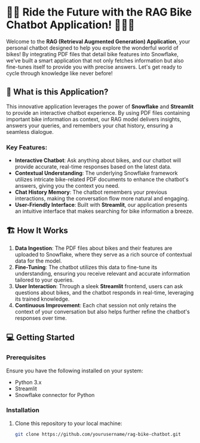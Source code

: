 # 🚴‍♂️ Ride the Future with the RAG Bike Chatbot Application! 🚴‍♀️✨
Welcome to the **RAG (Retrieval Augmented Generation) Application**, your personal chatbot designed to help you explore the wonderful world of bikes! By integrating PDF files that detail bike features into Snowflake, we’ve built a smart application that not only fetches information but also fine-tunes itself to provide you with precise answers. Let's get ready to cycle through knowledge like never before!
## 🌟 What is this Application?
This innovative application leverages the power of **Snowflake** and **Streamlit** to provide an interactive chatbot experience. By using PDF files containing important bike information as context, our RAG model delivers insights, answers your queries, and remembers your chat history, ensuring a seamless dialogue. 
### Key Features:
- **Interactive Chatbot**: Ask anything about bikes, and our chatbot will provide accurate, real-time responses based on the latest data.
- **Contextual Understanding**: The underlying Snowflake framework utilizes intricate bike-related PDF documents to enhance the chatbot's answers, giving you the context you need.
- **Chat History Memory**: The chatbot remembers your previous interactions, making the conversation flow more natural and engaging.
- **User-Friendly Interface**: Built with **Streamlit**, our application presents an intuitive interface that makes searching for bike information a breeze.
## 🏗️ How It Works
1. **Data Ingestion**: The PDF files about bikes and their features are uploaded to Snowflake, where they serve as a rich source of contextual data for the model.
2. **Fine-Tuning**: The chatbot utilizes this data to fine-tune its understanding, ensuring you receive relevant and accurate information tailored to your queries.
3. **User Interaction**: Through a sleek **Streamlit** frontend, users can ask questions about bikes, and the chatbot responds in real-time, leveraging its trained knowledge.
4. **Continuous Improvement**: Each chat session not only retains the context of your conversation but also helps further refine the chatbot's responses over time.
## 💻 Getting Started
### Prerequisites
Ensure you have the following installed on your system:
- Python 3.x
- Streamlit
- Snowflake connector for Python
### Installation
1. Clone this repository to your local machine:
   ```bash
   git clone https://github.com/yourusername/rag-bike-chatbot.git
